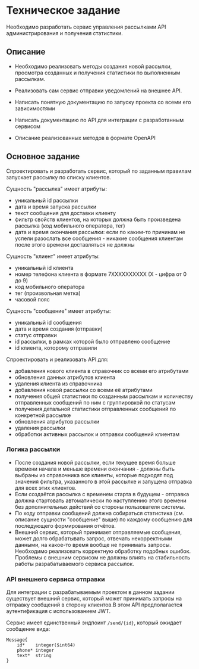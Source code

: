 # Техническое задание

Необходимо разработать сервис управления рассылками API администрирования и получения статистики.

## Описание

+ Необходимо реализовать методы создания новой рассылки, просмотра созданных и получения статистики по выполненным рассылкам.

+ Реализовать сам сервис отправки уведомлений на внешнее API.

+ Написать понятную документацию по запуску проекта со всеми его зависимостями

+ Написать документацию по API для интеграции с разработанным сервисом

+ Описание реализованных методов в формате OpenAPI

## Основное задание

Спроектировать и разработать сервис, который по заданным правилам запускает рассылку по списку клиентов.

Сущность "рассылка" имеет атрибуты:

+ уникальный id рассылки
+ дата и время запуска рассылки
+ текст сообщения для доставки клиенту
+ фильтр свойств клиентов, на которых должна быть произведена рассылка (код мобильного оператора, тег)
+ дата и время окончания рассылки: если по каким-то причинам не успели разослать все сообщения - никакие сообщения клиентам после этого времени доставляться не должны

Сущность "клиент" имеет атрибуты:

+ уникальный id клиента
+ номер телефона клиента в формате 7XXXXXXXXXX (X - цифра от 0 до 9)
+ код мобильного оператора
+ тег (произвольная метка)
+ часовой пояс

Сущность "сообщение" имеет атрибуты:

+ уникальный id сообщения
+ дата и время создания (отправки)
+ статус отправки
+ id рассылки, в рамках которой было отправлено сообщение
+ id клиента, которому отправили

Спроектировать и реализовать API для:

+ добавления нового клиента в справочник со всеми его атрибутами
+ обновления данных атрибутов клиента
+ удаления клиента из справочника
+ добавления новой рассылки со всеми её атрибутами
+ получения общей статистики по созданным рассылкам и количеству отправленных сообщений по ним с группировкой по статусам
+ получения детальной статистики отправленных сообщений по конкретной рассылке
+ обновления атрибутов рассылки
+ удаления рассылки
+ обработки активных рассылок и отправки сообщений клиентам

### Логика рассылки

+ После создания новой рассылки, если текущее время больше времени начала и меньше времени окончания - должны быть выбраны из справочника все клиенты, которые подходят под значения фильтра, указанного в этой рассылке и запущена отправка для всех этих клиентов.
+ Если создаётся рассылка с временем старта в будущем - отправка должна стартовать автоматически по наступлению этого времени без дополнительных действий со стороны пользователя системы.
+ По ходу отправки сообщений должна собираться статистика (см. описание сущности "сообщение" выше) по каждому сообщению для последующего формирования отчётов.
+ Внешний сервис, который принимает отправляемые сообщения, может долго обрабатывать запрос, отвечать некорректными данными, на какое-то время вообще не принимать запросы. Необходимо реализовать корректную обработку подобных ошибок. Проблемы с внешним сервисом не должны влиять на стабильность работы разрабатываемого сервиса рассылок.

### API внешнего сервиса отправки

Для интеграции с разрабатываемым проектом в данном задании существует внешний сервис, который может принимать запросы на отправку сообщений в сторону клиентов.В этом API предполагается аутентификация с использованием JWT.

Сервис имеет единственный эндпоинт `/send/{id}`, который ожидает сообщение вида:

```plain
Message{
    id*    integer($int64)
    phone* integer
    text*  string
}
```
